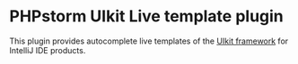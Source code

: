 # PHPstorm UIkit Live template plugin

This plugin provides autocomplete live templates of the [UIkit framework](http://getuikit.com) for IntelliJ IDE products.
